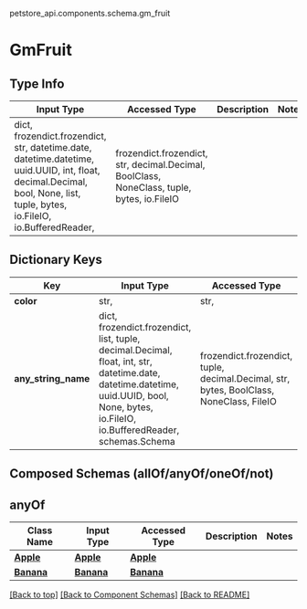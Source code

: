 petstore_api.components.schema.gm_fruit

# GmFruit

## Type Info
Input Type | Accessed Type | Description | Notes
------------ | ------------- | ------------- | -------------
dict, frozendict.frozendict, str, datetime.date, datetime.datetime, uuid.UUID, int, float, decimal.Decimal, bool, None, list, tuple, bytes, io.FileIO, io.BufferedReader,  | frozendict.frozendict, str, decimal.Decimal, BoolClass, NoneClass, tuple, bytes, io.FileIO |  |

## Dictionary Keys
Key | Input Type | Accessed Type | Description | Notes
------------ | ------------- | ------------- | ------------- | -------------
**color** | str,  | str,  |  | [optional]
**any_string_name** | dict, frozendict.frozendict, list, tuple, decimal.Decimal, float, int, str, datetime.date, datetime.datetime, uuid.UUID, bool, None, bytes, io.FileIO, io.BufferedReader, schemas.Schema | frozendict.frozendict, tuple, decimal.Decimal, str, bytes, BoolClass, NoneClass, FileIO | any string name can be used but the value must be the correct type | [optional]

## Composed Schemas (allOf/anyOf/oneOf/not)
## anyOf
Class Name | Input Type | Accessed Type | Description | Notes
------------- | ------------- | ------------- | ------------- | -------------
[**Apple**](apple.Apple.md) | [**Apple**](apple.Apple.md) | [**Apple**](apple.Apple.md) |  |
[**Banana**](banana.Banana.md) | [**Banana**](banana.Banana.md) | [**Banana**](banana.Banana.md) |  |

[[Back to top]](#top) [[Back to Component Schemas]](../../../README.md#Component-Schemas) [[Back to README]](../../../README.md)
